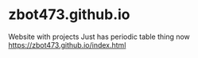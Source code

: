 # zbot473.github.io
Website with projects 
Just has periodic table thing now
https://zbot473.github.io/index.html
